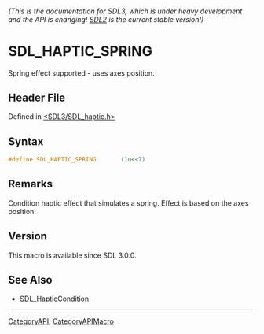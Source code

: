 ###### (This is the documentation for SDL3, which is under heavy development and the API is changing! [SDL2](https://wiki.libsdl.org/SDL2/) is the current stable version!)
# SDL_HAPTIC_SPRING

Spring effect supported - uses axes position.

## Header File

Defined in [<SDL3/SDL_haptic.h>](https://github.com/libsdl-org/SDL/blob/main/include/SDL3/SDL_haptic.h)

## Syntax

```c
#define SDL_HAPTIC_SPRING       (1u<<7)
```

## Remarks

Condition haptic effect that simulates a spring. Effect is based on the
axes position.

## Version

This macro is available since SDL 3.0.0.

## See Also

* [SDL_HapticCondition](SDL_HapticCondition)

----
[CategoryAPI](CategoryAPI), [CategoryAPIMacro](CategoryAPIMacro)

